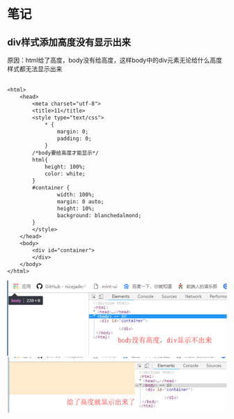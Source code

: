 # 笔记

## div样式添加高度没有显示出来

原因：html给了高度，body没有给高度，这样body中的div元素无论给什么高度样式都无法显示出来

~~~！

<html>
    <head>
        <meta charset="utf-8">
        <title>11</title>
        <style type="text/css">
            * {
                margin: 0;
                padding: 0;
            }
        /*body要给高度才能显示*/
        html{
            height: 100%;
            color: white;
        }
        #container {
                width: 100%;
                margin: 0 auto;
                height: 10%;
                background: blanchedalmond;
        }
        </style>
    </head>
    <body>
        <div id="container">
        </div>
    </body>
</html>
~~~

![](div不显示.png)
![](div显示.png)